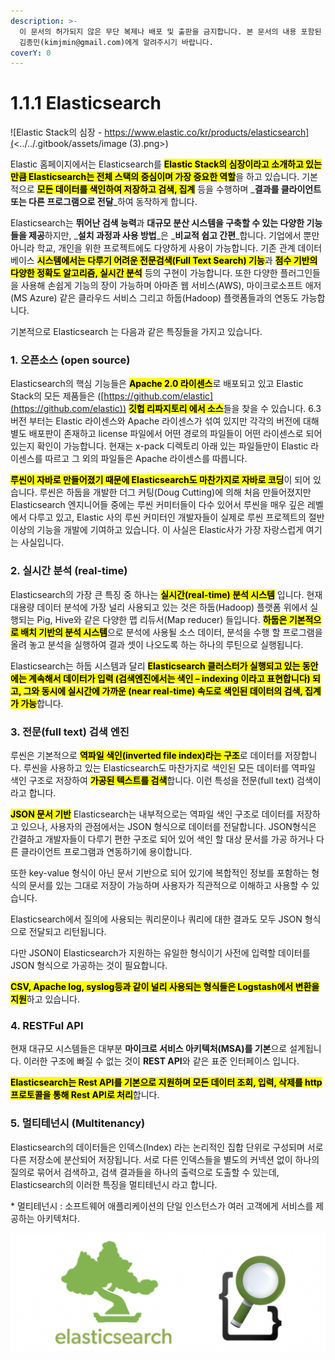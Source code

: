 ```yaml
---
description: >-
  이 문서의 허가되지 않은 무단 복제나 배포 및 출판을 금지합니다. 본 문서의 내용 포함된 자료를 인용하고자 하는 경우 출처를 명시하고
  김종민(kimjmin@gmail.com)에게 알려주시기 바랍니다.
coverY: 0
---
```


# 1.1.1 Elasticsearch

![Elastic Stack의 심장 - https://www.elastic.co/kr/products/elasticsearch](<../../.gitbook/assets/image (3).png>)

Elastic 홈페이지에서는 Elasticsearch를 <mark style="background-color:yellow;">**Elastic Stack의 심장이라고 소개하고 있는 만큼 Elasticsearch는 전체 스택의 중심이며 가장 중요한 역할**</mark>을 하고 있습니다. 기본적으로 <mark style="background-color:yellow;">**모든 데이터를 색인하여 저장하고 검색, 집계**</mark> 등을 수행하며 _**결과를 클라이언트 또는 다른 프로그램으로 전달**_하여 동작하게 합니다.

Elasticsearch는 **뛰어난 검색 능력**과 **대규모 분산 시스템을 구축할 수 있는 다양한 기능들을 제공**하지만, _**설치 과정과 사용 방법**_은 _**비교적 쉽고 간편**_합니다. 기업에서 뿐만 아니라 학교, 개인을 위한 프로젝트에도 다양하게 사용이 가능합니다. 기존 관계 데이터베이스 <mark style="background-color:yellow;">**시스템에서는 다루기 어려운 전문검색(Full Text Search) 기능**</mark>과 <mark style="background-color:yellow;">**점수 기반의 다양한 정확도 알고리즘, 실시간 분석**</mark> 등의 구현이 가능합니다. 또한 다양한 플러그인들을 사용해 손쉽게 기능의 장이 가능하며 아마존 웹 서비스(AWS), 마이크로소프트 애저(MS Azure) 같은 클라우드 서비스 그리고 하둡(Hadoop) 플랫폼들과의 연동도 가능합니다.

기본적으로 Elasticsearch 는 다음과 같은 특징들을 가지고 있습니다.

### 1. 오픈소스 (open source)

Elasticsearch의 핵심 기능들은 <mark style="background-color:yellow;">**Apache 2.0 라이센스**</mark>로 배포되고 있고 Elastic Stack의 모든 제품들은 ([https://github.com/elastic](https://github.com/elastic)) <mark style="background-color:yellow;">**깃헙 리파지토리 에서 소스**</mark>들을 찾을 수 있습니다. 6.3 버전 부터는 Elastic 라이센스와 Apache 라이센스가 섞여 있지만 각각의 버전에 대해 별도 배포판이 존재하고 license 파일에서 어떤 경로의 파일들이 어떤 라이센스로 되어 있는지 확인이 가능합니다. 현재는 x-pack 디렉토리 아래 있는 파일들만이 Elastic 라이센스를 따르고 그 외의 파일들은 Apache 라이센스를 따릅니다.

<mark style="background-color:yellow;">**루씬이 자바로 만들어졌기 때문에 Elasticsearch도 마찬가지로 자바로 코딩**</mark>이 되어 있습니다. 루씬은 하둡을 개발한 더그 커팅(Doug Cutting)에 의해 처음 만들어졌지만 Elasticsearch 엔지니어들 중에는 루씬 커미터들이 다수 있어서 루씬을 매우 깊은 레벨에서 다루고 있고, Elastic 사의 루씬 커미터인 개발자들이 실제로 루씬 프로젝트의 절반 이상의 기능을 개발에 기여하고 있습니다. 이 사실은 Elastic사가 가장 자랑스럽게 여기는 사실입니다.

### 2. 실시간 분석 (real-time)

Elasticsearch의 가장 큰 특징 중 하나는 <mark style="background-color:yellow;">**실시간(real-time) 분석 시스템**</mark> 입니다. 현재 대용량 데이터 분석에 가장 널리 사용되고 있는 것은 하둡(Hadoop) 플랫폼 위에서 실행되는 Pig, Hive와 같은 다양한 맵 리듀서(Map reducer) 들입니다. <mark style="background-color:yellow;">**하둡은 기본적으로 배치 기반의 분석 시스템**</mark>으로 분석에 사용될 소스 데이터, 분석을 수행 할 프로그램을 올려 놓고 분석을 실행하여 결과 셋이 나오도록 하는 하나의 루틴으로 실행됩니다.

Elasticsearch는 하둡 시스템과 달리 <mark style="background-color:yellow;">**Elasticsearch 클러스터가 실행되고 있는 동안에는 계속해서 데이터가 입력 (검색엔진에서는 색인 – indexing 이라고 표현합니다) 되고, 그와 동시에 실시간에 가까운 (near real-time) 속도로 색인된 데이터의 검색, 집계가 가능**</mark>합니다.

### 3. 전문(full text) 검색 엔진

루씬은 기본적으로 <mark style="background-color:yellow;">**역파일 색인(inverted file index)라는 구조**</mark>로 데이터를 저장합니다. 루씬을 사용하고 있는 Elasticsearch도 마찬가지로 색인된 모든 데이터를 역파일 색인 구조로 저장하여 <mark style="background-color:yellow;">**가공된 텍스트를 검색**</mark>합니다. 이런 특성을 전문(full text) 검색이라고 합니다.

<mark style="background-color:yellow;">**JSON 문서 기반**</mark> Elasticsearch는 내부적으로는 역파일 색인 구조로 데이터를 저장하고 있으나, 사용자의 관점에서는 JSON 형식으로 데이터를 전달합니다. JSON형식은 간결하고 개발자들이 다루기 편한 구조로 되어 있어 색인 할 대상 문서를 가공 하거나 다른 클라이언트 프로그램과 연동하기에 용이합니다.

또한 key-value 형식이 아닌 문서 기반으로 되어 있기에 복합적인 정보를 포함하는 형식의 문서를 있는 그대로 저장이 가능하며 사용자가 직관적으로 이해하고 사용할 수 있습니다.&#x20;

Elasticsearch에서 질의에 사용되는 쿼리문이나 쿼리에 대한 결과도 모두 JSON 형식으로 전달되고 리턴됩니다.

다만 JSON이 Elasticsearch가 지원하는 유일한 형식이기 사전에 입력할 데이터를 JSON 형식으로 가공하는 것이 필요합니다.&#x20;

<mark style="background-color:yellow;">**CSV, Apache log, syslog등과 같이 널리 사용되는 형식들은 Logstash에서 변환을 지원**</mark>하고 있습니다.

### 4. RESTFul API

현재 대규모 시스템들은 대부분 **마이크로 서비스 아키텍처(MSA)를 기본**으로 설계됩니다. 이러한 구조에 빠질 수 없는 것이 **REST API**와 같은 표준 인터페이스 입니다.&#x20;

<mark style="background-color:yellow;">**Elasticsearch는 Rest API를 기본으로 지원하며 모든 데이터 조회, 입력, 삭제를 http 프로토콜을 통해 Rest API로 처리**</mark>합니다.

### 5. 멀티테넌시 (Multitenancy)

Elasticsearch의 데이터들은 인덱스(Index) 라는 논리적인 집합 단위로 구성되며 서로 다른 저장소에 분산되어 저장됩니다. 서로 다른 인덱스들을 별도의 커넥션 없이 하나의 질의로 묶어서 검색하고, 검색 결과들을 하나의 출력으로 도출할 수 있는데, Elasticsearch의 이러한 특징을 멀티테넌시 라고 합니다.

\* 멀티테넌시 : 소프트웨어 애플리케이션의 단일 인스턴스가 여러 고객에게 서비스를 제공하는 아키텍처다.



![Elasticsearch 의 옛 로고들](<../../.gitbook/assets/image (1).png>)
